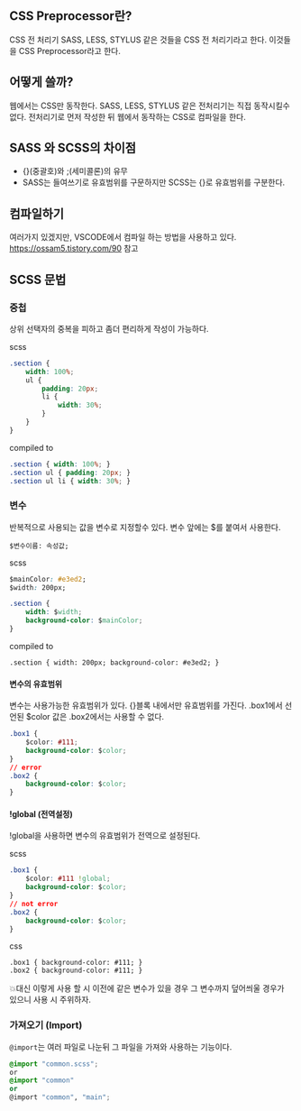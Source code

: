## CSS Preprocessor란?
CSS 전 처리기 SASS, LESS, STYLUS 같은 것들을 CSS 전 처리기라고 한다.
이것들을 CSS Preprocessor라고 한다.

## 어떻게 쓸까?
웹에서는 CSS만 동작한다. SASS, LESS, STYLUS 같은 전처리기는 직접 동작시킬수 없다.
전처리기로 먼저 작성한 뒤 웹에서 동작하는 CSS로 컴파일을 한다.

## SASS 와 SCSS의 차이점
- {}(중괄호)와 ;(세미콜론)의 유무
- SASS는 들여쓰기로 유효범위를 구문하지만 SCSS는 {}로 유효범위를 구분한다.

## 컴파일하기
여러가지 있겠지만, VSCODE에서 컴파일 하는 방법을 사용하고 있다.
https://ossam5.tistory.com/90 참고

## SCSS 문법

### 중첩
상위 선택자의 중복을 피하고 좀더 편리하게 작성이 가능하다.

scss
```css
.section {
    width: 100%;
    ul {
        padding: 20px;
        li {
            width: 30%;
        }
    }
}
```
compiled to 
```css
.section { width: 100%; }
.section ul { padding: 20px; }
.section ul li { width: 30%; }
```
### 변수
반복적으로 사용되는 값을 변수로 지정할수 있다.
변수 앞에는 $를 붙여서 사용한다.
```
$변수이름: 속성값;
```
scss
```css
$mainColor: #e3ed2;
$width: 200px;

.section {
    width: $width;
    background-color: $mainColor;
}
```
compiled to
```
.section { width: 200px; background-color: #e3ed2; }
```
#### 변수의 유효범위
변수는 사용가능한 유효범위가 있다.
{}블록 내에서만 유효범위를 가진다.
.box1에서 선언된 $color 값은 .box2에서는 사용할 수 없다.
```css
.box1 {
    $color: #111;
    background-color: $color;
}
// error
.box2 {
    background-color: $color;
}
```

#### !global (전역설정)
!global을 사용하면 변수의 유효범위가 전역으로 설정된다.

scss
```css
.box1 {
    $color: #111 !global;
    background-color: $color;
}
// not error
.box2 {
    background-color: $color;
}
```
css
```
.box1 { background-color: #111; }
.box2 { background-color: #111; }
```
💥대신 이렇게 사용 할 시 이전에 같은 변수가 있을 경우 그 변수까지 덮어씌울 경우가 있으니 사용 시 주위하자.


### 가져오기 (Import)
```@import```는 여러 파일로 나눈뒤 그 파일을 가져와 사용하는 기능이다.
```css
@import "common.scss";
or
@import "common"
or
@import "common", "main";
```
